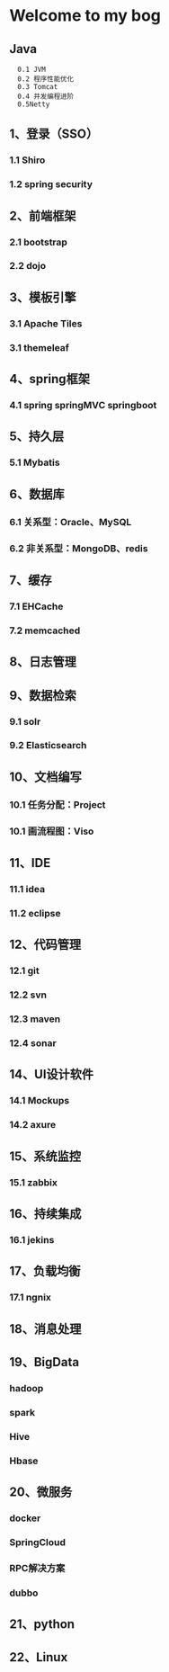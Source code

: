 # Welcome to my bog

## Java
```
  0.1 JVM
  0.2 程序性能优化
  0.3 Tomcat
  0.4 并发编程进阶
  0.5Netty
```

## 1、登录（SSO）
### 1.1 Shiro
### 1.2 spring security

## 2、前端框架
### 2.1 bootstrap
### 2.2 dojo

## 3、模板引擎
### 3.1 Apache Tiles
### 3.1 themeleaf

## 4、spring框架
### 4.1 spring springMVC springboot

## 5、持久层
### 5.1 Mybatis

## 6、数据库
### 6.1 关系型：Oracle、MySQL
### 6.2 非关系型：MongoDB、redis

## 7、缓存
### 7.1 EHCache
### 7.2 memcached

## 8、日志管理

## 9、数据检索
### 9.1 solr
### 9.2 Elasticsearch 

## 10、文档编写
### 10.1 任务分配：Project
### 10.1 画流程图：Viso

## 11、IDE
### 11.1 idea
### 11.2 eclipse

## 12、代码管理
### 12.1 git
### 12.2 svn
### 12.3 maven
### 12.4 sonar

## 14、UI设计软件
### 14.1 Mockups
### 14.2 axure

## 15、系统监控
### 15.1 zabbix

## 16、持续集成
### 16.1 jekins

## 17、负载均衡
###   17.1 ngnix 

## 18、消息处理

## 19、BigData
###   hadoop 

###   spark

###   Hive

###   Hbase

## 20、微服务
###   docker 
###   SpringCloud
###   RPC解决方案
###   dubbo

## 21、python

## 22、Linux

